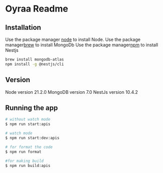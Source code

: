 # Oyraa Readme

## Installation
Use the package manager [node](https://https://nodejs.org/en) to install Node.
Use the package manager[brew](https://www.mongodb.com/try/download/community) to install MongoDb
Use the package manager[npm](https://docs.nestjs.com/cli/overview) to install Nestjs
```bash
brew install mongodb-atlas
npm install -g @nestjs/cli
```

## Version
Node version 21.2.0
MongoDB version 7.0
NestJs version 10.4.2


## Running the app
```bash
# without watch mode
$ npm run start:apis

# watch mode
$ npm run start:dev:apis

# for format the code
$ npm run format

#for making build
$ npm run build:apis

```

